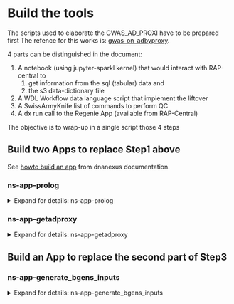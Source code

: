 # Build the tools

The scripts used to elaborate the GWAS_AD_PROXI have to be prepared first
The refence for this works is: [gwas_on_adbyproxy](https://dnanexus.gitbook.io/uk-biobank-rap/science-corner/gwas-using-alzheimers-disease).

4 parts can be distinguished in the document: 
1. A notebook  (using jupyter-sparkl kernel) that would interact with RAP-central to 
   1. get information from the sql (tabular) data and 
   2. the s3 data-dictionary file
2. A WDL Workflow data language script that implement the liftover
3. A SwissArmyKnife list of commands to perform QC
4. A dx run call to the Regenie App (available from RAP-Central)


The objective is to wrap-up in a single script those 4 steps

## Build two Apps to replace Step1 above

See [howto build an app](https://academy.dnanexus.com/buildingapplets/python/python_wc) from dnanexus documentation.


### ns-app-prolog

<details><summary>Expand for details: ns-app-prolog</summary>


This app will manage the query of the data-dictionary file available from RAP-central. The data disctionnary starts from the "datasource" which is the "refreshable" view of the UK Biobank data.

Set a ROOT_INSTALL variable
```
ROOT_INSTALL=/neurospin/brainomics/25_UM_Rap_Transition/gits/2025_amohou_wegsonrap/full_pipelines/GWAS_AD_PROXY
```

Create the template for the app.

```bash
cd $ROOT_INSTALL/scripts
dx-app-wizard --json-file $ROOT_INSTALL/prerequisites/prolog.json
# answer are the defaults value, 
# but Python for language, 
# 20m for timeout,
# and mem1_ssd1_v2_x16 for instance_type
tree ns-app-prolog
# should display
ns-app-prolog/
├── dxapp.json
├── Readme.developer.md
├── Readme.md
├── resources
├── src
│   └── ns-app-prolog.py
└── test
    └── test.py
```

Then edit the src/ns-app-prolog.py code that should display
```python
#!/usr/bin/env python3
# ns-app-prolog 0.0.1
# Generated by dx-app-wizard.

import os
import glob
import dxpy
import subprocess

from distutils.version import LooseVersion
import pandas as pd
import pyspark

def _get_admin_info():
    """ Automatically discover project_id dispensed dataset ID and load the dataset
    """
    dx_project_context_id  = os.environ.get("DX_PROJECT_CONTEXT_ID")
    print(f'DX_PROJECT_CONTEXT_ID is: [{dx_project_context_id}]')
    dispensed_dataset_id = dxpy.find_one_data_object(typename='Dataset', 
                                    name='app*.dataset',
                                    folder='/',
                                    name_mode='glob', 
                                    project=dx_project_context_id)['id']
    dataset = (':').join([dx_project_context_id, dispensed_dataset_id])

    return dx_project_context_id, dataset


@dxpy.entry_point('main')
def main(outprefix):
    """
    Params:
    =======
        outprefix : string to form the basename (name part of the final DXFile)
    Return:
    =======
        (implicit) : a dict with the entry outputfile that will contain a DXFile 
            description
    """

    # Get admin information (collate group-id and current dataset after refresh)
    project_id, dataset = _get_admin_info()
    # this cmd to obtain the 3 data dictionary files
    cmd = ["dx", "extract_dataset", dataset, "-ddd", "--delimiter", ","]
    subprocess.check_call(cmd)

    # Get the data dictionnary as pandas
    path = os.getcwd()
    data_dict_csv = glob.glob(os.path.join(path, "*.data_dictionary.csv"))[0]
    data_dict_df = pd.read_csv(data_dict_csv)
    local_outfname = f'/tmp/{outprefix}.csv'
    data_dict_df.to_csv(local_outfname)


    # Get information from the data dictionary
    def field_names_for_ids(field_id):
        field_names = ["eid"]
        for _id in field_id:
            select_field_names = list(data_dict_df[data_dict_df.name.str.match(r'^p{}(_i\d+)?(_a\d+)?$'.format(_id))].name.values)
            field_names += select_field_names
        field_names = sorted([field for field in field_names], key=lambda n: LooseVersion(n))
            
        #field_names = [f"participant.{f}" for f in field_names]
        #return ",".join(field_names)
        return field_names

    field_ids = ['31', '21022', '22001', '22006', '22009', '22019', '22021', '22027',
                '41270', '20107', '2946', '1807',
                '20110', '3526', '1845']
    field_names = field_names_for_ids(field_ids)
    with open(local_outfname, 'w') as fp:
        fp.write('\n'.join(field_names))


    # output management and upload outputfile
    remote_outDXFile = dxpy.upload_local_file(local_outfname, project=project_id, folder='/tmp')
    output = {}
    output["outputfile"] = dxpy.dxlink(remote_outDXFile)

    return output

    # The following line(s) use the Python bindings to upload your file outputs
    # after you have created them on the local file system.  It assumes that you
    # have used the output field name for the filename for each output, but you
    # can change that behavior to suit your needs.

    output = dxpy.upload_local_file("output")

    # The following line fills in some basic dummy output and assumes
    # that you have created variables to represent your output with
    # the same name as your output fields.

    output = {}
    output["output"] = dxpy.dxlink(output)

    return output

dxpy.run()

```

Then edit the dxap.json and add in the runSpecs part.
```json
    "execDepends": [
      {"name": "pandas",
       "package_manager": "pip"}
    ],
```
And fix the regionalOptions with
```json
  "regionalOptions": {
    "aws:eu-west-2": {
      "systemRequirements": {
        "*": {
          "instanceType": "mem1_ssd1_v2_x16"
        }
      }
    }
  }
```

Then "compile" the app ns-app-prolog. It will be uploaded in /commons/ns-app/

```bash
$ROOT_INSTALL/prerequisites/build-ns-app-prolog.sh
applet-id applet-J1JB048J01k9YqBKBjg2QvjX
```
</details>

### ns-app-getadproxy

<details><summary>Expand for details: ns-app-getadproxy</summary>

This app will interpret the result of a table-export csv file ouput. This app will interpret the existence of AD status in ascending of a given persons (their father or mother) to proxyfy an AD risk.

Set a ROOT_INSTALL variable
```
ROOT_INSTALL=/neurospin/brainomics/25_UM_Rap_Transition/gits/2025_amohou_wegsonrap/full_pipelines/GWAS_AD_PROXY
```

Create the template for the app.

```bash
cd $ROOT_INSTALL/scripts
dx-app-wizard --json-file $ROOT_INSTALL/prerequisites/getadproxy.json
# anser are the defaults value, 
# but Python for language, 
# 20m for timeout,
# and mem1_ssd1_v2_x16 for instance_type
tree ns-app-prolog
# should display
ns-app-prolog/
├── dxapp.json
├── Readme.developer.md
├── Readme.md
├── resources
├── src
│   └── ns-app-prolog.py
└── test
    └── test.py
```

Then edit the dxap.json and add in the runSpecs part.
```json
    "execDepends": [
      {"name": "pandas",
       "package_manager": "pip"}
    ],
```
And fix the regionalOptions with
```json
  "regionalOptions": {
    "aws:eu-west-2": {
      "systemRequirements": {
        "*": {
          "instanceType": "mem1_ssd1_v2_x16"
        }
      }
    }
  }
```


</details>

## Build an App to replace the second part of Step3

### ns-app-generate_bgens_inputs

<details><summary>Expand for details: ns-app-generate_bgens_inputs</summary>

This app allows the user to generate the inputs for the quality control of WES data.

Set a ROOT_INSTALL variable
```
ROOT_INSTALL=/neurospin/brainomics/25_UM_Rap_Transition/gits/2025_amohou_wegsonrap/full_pipelines/GWAS_AD_PROXY
```

Create the template for the app.

```bash
cd $ROOT_INSTALL/scripts
dx-app-wizard --json-file $ROOT_INSTALL/prerequisites/generate_bgens_inputs.json
# answer are the defaults value, 
# but Python for language, 
# 20m for timeout,
# and mem1_ssd1_v2_x16 for instance_type
tree ns-app-prolog
# should display
ns-app-prolog/
├── dxapp.json
├── Readme.developer.md
├── Readme.md
├── resources
├── src
│   └── ns-app-prolog.py
└── test
    └── test.py
```

Then edit the dxap.json and add in the runSpecs part.
```json
    "execDepends": [
      {"name": "pandas",
       "package_manager": "pip"}
    ],
```
And fix the regionalOptions with
```json
  "regionalOptions": {
    "aws:eu-west-2": {
      "systemRequirements": {
        "*": {
          "instanceType": "mem1_ssd1_v2_x16"
        }
      }
    }
  }
```
or this ?
```json
    "execDepends": [
      {"name": "pandas",
       "package_manager": "pip"},
       {"name": "matplotlib",
        "package_manager": "pip"},
        {"name": "pandas-stubs",
         "package_manager": "pip"}

    ],
    "timeoutPolicy": {
      "*": {
        "hours": 5
      }
    },
    "interpreter": "python3",
    "file": "src/ns-app-getadproxy.py",
    "distribution": "Ubuntu",
    "release": "24.04",
    "version": "0"
  ,
  "access": {
    "network": [
      "*"
    ],
    "project": "CONTRIBUTE"
  },
  "regionalOptions": {
    "aws:eu-west-2": {
      "systemRequirements": {
        "*": {
          "instanceType": "mem1_ssd1_v2_x16"
        }
      }
    }
  }

```


</details>